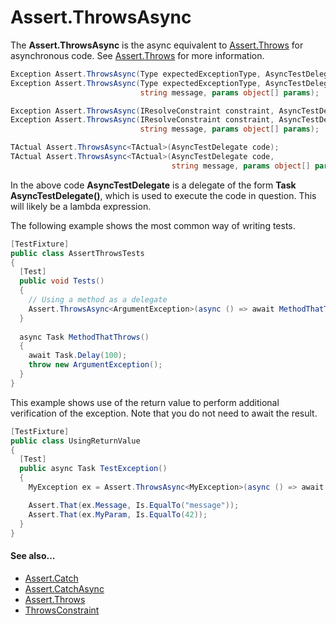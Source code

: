 # Assert.ThrowsAsync


The **Assert.ThrowsAsync** is the async equivalent to [Assert.Throws](Assert.Throws.md)
for asynchronous code. See [Assert.Throws](Assert.Throws.md) for more information.

```csharp
Exception Assert.ThrowsAsync(Type expectedExceptionType, AsyncTestDelegate code);
Exception Assert.ThrowsAsync(Type expectedExceptionType, AsyncTestDelegate code,
                             string message, params object[] params);

Exception Assert.ThrowsAsync(IResolveConstraint constraint, AsyncTestDelegate code);
Exception Assert.ThrowsAsync(IResolveConstraint constraint, AsyncTestDelegate code,
                             string message, params object[] params);

TActual Assert.ThrowsAsync<TActual>(AsyncTestDelegate code);
TActual Assert.ThrowsAsync<TActual>(AsyncTestDelegate code,
                                    string message, params object[] params);
```

In the above code **AsyncTestDelegate** is a delegate of the form
**Task AsyncTestDelegate()**, which is used to execute the code
in question. This will likely be a lambda expression.

The following example shows the most common way of writing tests.

```csharp
[TestFixture]
public class AssertThrowsTests
{
  [Test]
  public void Tests()
  {  
    // Using a method as a delegate
    Assert.ThrowsAsync<ArgumentException>(async () => await MethodThatThrows());
  }
  
  async Task MethodThatThrows()
  {
    await Task.Delay(100);
    throw new ArgumentException();
  }
}
```

This example shows use of the return value to perform
additional verification of the exception. Note that you do not need to await the result.

```csharp
[TestFixture]
public class UsingReturnValue
{
  [Test]
  public async Task TestException()
  {
    MyException ex = Assert.ThrowsAsync<MyException>(async () => await MethodThatThrows());

    Assert.That(ex.Message, Is.EqualTo("message"));
    Assert.That(ex.MyParam, Is.EqualTo(42)); 
  }
}
```

#### See also...
 * [Assert.Catch](Assert.Catch.md)
 * [Assert.CatchAsync](Assert.CatchAsync.md)
 * [Assert.Throws](Assert.Throws.md)
 * [ThrowsConstraint](xref:ThrowsConstraint)
